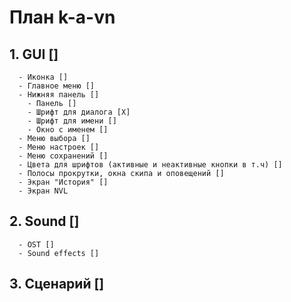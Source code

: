 # План k-a-vn
## 1. GUI []
      - Иконка []
      - Главное меню []
      - Нижняя панель []
        - Панель []
        - Шрифт для диалога [X]
        - Шрифт для имени []
        - Окно с именем []
      - Меню выбора []  
      - Меню настроек []
      - Меню сохранений []
      - Цвета для шрифтов (активные и неактивные кнопки в т.ч) []
      - Полосы прокрутки, окна скипа и оповещений []
      - Экран "История" []
      - Экран NVL
## 2. Sound []
      - OST []
      - Sound effects []
## 3. Сценарий []

      
